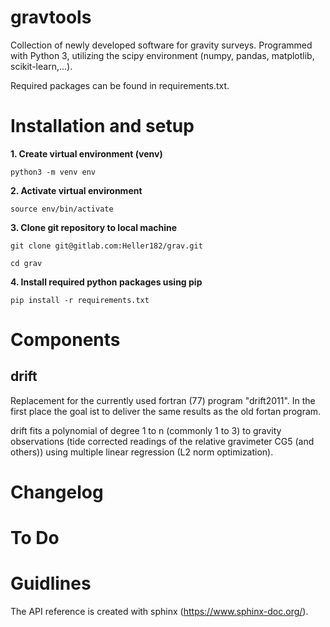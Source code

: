 # gravtools

Collection of newly developed software for gravity surveys. Programmed with Python 3, utilizing the scipy environment (numpy, pandas, matplotlib, scikit-learn,...).

Required packages can be found in requirements.txt.


# Installation and setup

**1.  Create virtual environment (venv)**

`python3 -m venv env`


**2. Activate virtual environment**

`source env/bin/activate`


**3. Clone git repository to local machine**

`git clone git@gitlab.com:Heller182/grav.git`

`cd grav`


**4. Install required python packages using pip**

`pip install -r requirements.txt`




# Components

## drift
Replacement for the currently used fortran (77) program "drift2011". In the first place the goal ist to deliver the same results as the old fortan program.

drift fits a polynomial of degree 1 to n (commonly 1 to 3) to gravity observations (tide corrected readings of the relative gravimeter CG5 (and others)) using multiple linear regression (L2 norm optimization).



# Changelog


# To Do


# Guidlines

The API reference is created with sphinx (https://www.sphinx-doc.org/).


